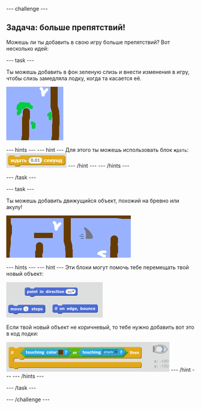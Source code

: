 \--- challenge \---

## Задача: больше препятствий!

Можешь ли ты добавить в свою игру больше препятствий? Вот несколько идей:

\--- task \---

Ты можешь добавить в фон зеленую слизь и внести изменения в игру, чтобы слизь замедляла лодку, когда та касается её.

![screenshot](images/boat-algae.png)

\--- hints \--- \--- hint \--- Для этого ты можешь использовать блок `ждать`: ![screenshot](images/boat-slime-blocks.png) \--- /hint \--- \--- /hints \---

\--- /task \---

\--- task \---

Ты можешь добавить движущийся объект, похожий на бревно или акулу!

![screenshot](images/boat-obstacles.png)

\--- hints \--- \--- hint \--- Эти блоки могут помочь тебе перемещать твой новый объект:

![screenshot](images/boat-moving-blocks.png)

Если твой новый объект не коричневый, то тебе нужно добавить вот это в код лодки:

![screenshot](images/boat-moving-blocks2.png) \--- /hint \--- \--- /hints \---

\--- /task \---

\--- /challenge \---